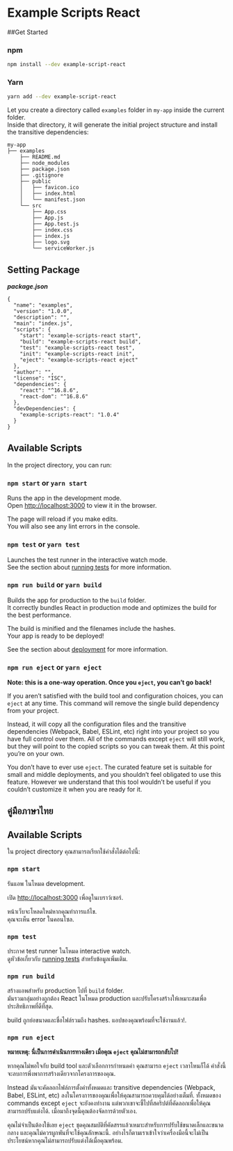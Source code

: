 # Example Scripts React

##Get Started

### npm

```sh
npm install --dev example-script-react
```

### Yarn

```sh
yarn add --dev example-script-react
```

Let you create a directory called `examples` folder in `my-app` inside the current folder.<br>
Inside that directory, it will generate the initial project structure and install the transitive dependencies:

```
my-app
├── examples
    ├── README.md
    ├── node_modules
    ├── package.json
    ├── .gitignore
    ├── public
    │   ├── favicon.ico
    │   ├── index.html
    │   └── manifest.json
    └── src
        ├── App.css
        ├── App.js
        ├── App.test.js
        ├── index.css
        ├── index.js
        ├── logo.svg
        └── serviceWorker.js
```
 
## Setting Package

***package.json***
```
{
  "name": "examples",
  "version": "1.0.0",
  "description": "",
  "main": "index.js",
  "scripts": {
    "start": "example-scripts-react start",
    "build": "example-scripts-react build",
    "test": "example-scripts-react test",
    "init": "example-scripts-react init",
    "eject": "example-scripts-react eject"
  },
  "author": "",
  "license": "ISC",
  "dependencies": {
    "react": "^16.8.6",
    "react-dom": "^16.8.6"
  },
  "devDependencies": {
    "example-scripts-react": "1.0.4"
  }
}

```
## Available Scripts

In the project directory, you can run:

### `npm start` or `yarn start`

Runs the app in the development mode.<br>
Open [http://localhost:3000](http://localhost:3000) to view it in the browser.

The page will reload if you make edits.<br>
You will also see any lint errors in the console.

### `npm test` or `yarn test`

Launches the test runner in the interactive watch mode.<br>
See the section about [running tests](https://facebook.github.io/create-react-app/docs/running-tests) for more information.

### `npm run build` or `yarn build`

Builds the app for production to the `build` folder.<br>
It correctly bundles React in production mode and optimizes the build for the best performance.

The build is minified and the filenames include the hashes.<br>
Your app is ready to be deployed!

See the section about [deployment](https://facebook.github.io/create-react-app/docs/deployment) for more information.

### `npm run eject` or `yarn eject`

**Note: this is a one-way operation. Once you `eject`, you can’t go back!**

If you aren’t satisfied with the build tool and configuration choices, you can `eject` at any time. This command will remove the single build dependency from your project.

Instead, it will copy all the configuration files and the transitive dependencies (Webpack, Babel, ESLint, etc) right into your project so you have full control over them. All of the commands except `eject` will still work, but they will point to the copied scripts so you can tweak them. At this point you’re on your own.

You don’t have to ever use `eject`. The curated feature set is suitable for small and middle deployments, and you shouldn’t feel obligated to use this feature. However we understand that this tool wouldn’t be useful if you couldn’t customize it when you are ready for it.


## คู่มือภาษาไทย

## Available Scripts

ใน project directory คุณสามารถเรียกใช้คำสั่งได้ต่อไปนี้:

### `npm start`

รันแอพ ในโหมด development.<br>

เปิด  [http://localhost:3000](http://localhost:3000) เพื่อดูในเบราว์เซอร์.

หน้าเว็บจะโหลดใหม่หากคุณทำการแก้ไข.<br>
คุณจะเห็น error ในคอนโซล.

### `npm test`

ประกาศ test runner ในโหมด interactive watch. <br>
ดูหัวข้อเกี่ยวกับ [running tests](https://facebook.github.io/create-react-app/docs/running-tests) สำหรับข้อมูลเพิ่มเติม.

### `npm run build`

สร้างแอพสำหรับ production ไปที่ `build` folder.<br>
มันรวมกลุ่มอย่างถูกต้อง React ในโหมด production และปรับโครงสร้างให้เหมาะสมเพื่อประสิทธิภาพที่ดีที่สุด.

build ถูกย่อขนาดและชื่อไฟล์รวมถึง hashes.
แอปของคุณพร้อมที่จะใช้งานแล้ว!.

### `npm run eject`

**หมายเหตุ: นี่เป็นการดำเนินการทางเดียว เมื่อคุณ `eject` คุณไม่สามารถกลับไป!**

หากคุณไม่พอใจกับ build tool และตัวเลือกการกำหนดค่า คุณสามารถ `eject` เวลาไหนก็ได้ คำสั่งนี้จะลบการพึ่งพาการสร้างเดียวจากโครงการของคุณ.

Instead มันจะคัดลอกไฟล์การตั้งค่าทั้งหมดและ transitive dependencies (Webpack, Babel, ESLint, etc) ลงในโครงการของคุณเพื่อให้คุณสามารถควบคุมได้อย่างเต็มที่.
ทั้งหมดของ commands except `eject` จะยังคงทำงาน แต่พวกเขาจะชี้ไปที่สคริปต์ที่คัดลอกเพื่อให้คุณสามารถปรับแต่งได้.
เมื่อมาถึงจุดนี้คุณต้องจัดการด้วยตัวเอง.

คุณไม่จำเป็นต้องใช้เลย  `eject` ชุดคุณสมบัติที่คัดสรรแล้วเหมาะสำหรับการปรับใช้ขนาดเล็กและขนาดกลาง และคุณไม่ควรผูกพันที่จะใช้คุณลักษณะนี้.
อย่างไรก็ตามเราเข้าใจว่าเครื่องมือนี้จะไม่เป็นประโยชน์หากคุณไม่สามารถปรับแต่งได้เมื่อคุณพร้อม.